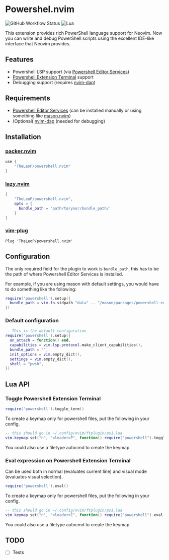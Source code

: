 # Powershel.nvim

![GitHub Workflow Status](https://github.com/TheLeoP/powershell.nvim/actions/workflows/lint-test.yml/badge.svg)
![Lua](https://img.shields.io/badge/Made%20with%20Lua-blueviolet.svg?style=for-the-badge&logo=lua)

This extension provides rich PowerShell language support for Neovim. Now you can write and debug PowerShell scripts using the excellent IDE-like interface that Neovim provides.

## Features

- Powershell LSP support (via [Powershell Editor Services](https://github.com/PowerShell/PowerShellEditorServices))
- [Powershell Extension Terminal](https://github.com/PowerShell/PowerShellEditorServices#powershell-extension-terminal) support
- Debugging support (requires [nvim-dap](https://github.com/mfussenegger/nvim-dap))

## Requirements

- [Powershell Editor Services](https://github.com/PowerShell/PowerShellEditorServices) (can be installed manually or using something like [mason.nvim](https://github.com/williamboman/mason.nvim))
- (Optional) [nvim-dap](https://github.com/mfussenegger/nvim-dap) (needed for debugging)

## Installation

### [packer.nvim](https://github.com/wbthomason/packer.nvim)

```lua
use {
    "TheLeoP/powershell.nvim"
}
```

### [lazy.nvim](https://github.com/folke/lazy.nvim)

```lua
{
    "TheLeoP/powershell.nvim",
    opts = {
      bundle_path = 'path/to/your/bundle_path/'
    }
}
```

### [vim-plug](https://github.com/junegunn/vim-plug)

```vim
Plug 'TheLeoP/powershell.nvim'
```

## Configuration

The only required field for the plugin to work is `bundle_path`, this has to be the path of where Powershell Editor Services is installed.

For example, if you are using mason with default settings, you would have to do something like the following:
```lua
require('powershell').setup({
  bundle_path = vim.fn.stdpath "data" .. "/mason/packages/powershell-editor-services",
})
```

### Default configuration

```lua
-- This is the default configuration
require('powershell').setup({
  on_attach = function() end,
  capabilities = vim.lsp.protocol.make_client_capabilities(),
  bundle_path = "",
  init_options = vim.empty_dict(),
  settings = vim.empty_dict(),
  shell = "pwsh",
})
```

## Lua API

### Toggle Powershell Extension Terminal

```lua
require('powershell').toggle_term()
```

To create a keymap only for powershell files, put the following in your config.

```lua
-- this should go in ~/.config/nvim/ftplugin/ps1.lua
vim.keymap.set("n", "<leader>P", function() require("powershell").toggle_term() end)
```

You could also use a filetype autocmd to create the keymap.

### Eval expression on Powershell Extension Terminal

Can be used both in normal (evaluates current line) and visual mode (evaluates visual selection).

```lua
require('powershell').eval()
```

To create a keymap only for powershell files, put the following in your config.

```lua
-- this should go in ~/.config/nvim/ftplugin/ps1.lua
vim.keymap.set("n", "<leader>E", function() require("powershell").eval() end)
```

You could also use a filetype autocmd to create the keymap.

## TODO

- [ ] Tests
